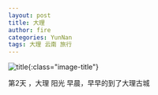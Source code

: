 ```yaml
---
layout: post
title: 大理
author: fire
categories: YunNan 
tags: 大理 云南 旅行
---
```


![title](https://image.sideproject.cn/titlex/title_006.jpg){:class="image-title"}

第2天 ，大理
阳光
早晨，早早的到了大理古城 